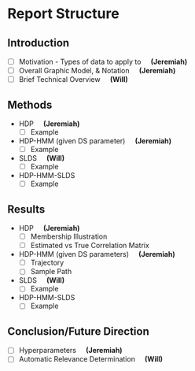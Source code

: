 Report Structure
================

Introduction
------------

-	[ ] Motivation - Types of data to apply to &nbsp;&nbsp;&nbsp; **(Jeremiah)**
-	[ ] Overall Graphic Model, & Notation &nbsp;&nbsp;&nbsp; **(Jeremiah)**
-	[ ] Brief Technical Overview &nbsp;&nbsp;&nbsp; **(Will)**

Methods
-------

-	HDP &nbsp;&nbsp;&nbsp; **(Jeremiah)**
	-	[ ] Example
-	HDP-HMM (given DS parameter) &nbsp;&nbsp;&nbsp; **(Jeremiah)**
	-	[ ] Example
-	SLDS   &nbsp;&nbsp;&nbsp; **(Will)**
	-	[ ] Example
-	HDP-HMM-SLDS
	-	[ ] Example

Results
-------

-	HDP   &nbsp;&nbsp;&nbsp; **(Jeremiah)**
	-	[ ] Membership Illustration
	-	[ ] Estimated vs True Correlation Matrix
-	HDP-HMM (given DS parameters)   &nbsp;&nbsp;&nbsp; **(Jeremiah)**
	-	[ ] Trajectory
	-	[ ] Sample Path
-	SLDS   &nbsp;&nbsp;&nbsp; **(Will)**
	-	[ ] Example
-	HDP-HMM-SLDS
	-	[ ] Example

Conclusion/Future Direction
---------------------------

-	[ ] Hyperparameters   &nbsp;&nbsp;&nbsp; **(Jeremiah)**
-	[ ] Automatic Relevance Determination    &nbsp;&nbsp;&nbsp; **(Will)**
